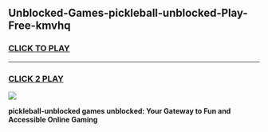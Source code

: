 
## Unblocked-Games-pickleball-unblocked-Play-Free-kmvhq
<h3>
<a href="https://premium76.site?title=pickleball-unblocked&ref=10A">CLICK TO PLAY</a></h3>
<hr>

<h3>
<a href="https://premium76.site?title=pickleball-unblocked&ref=10A">CLICK 2 PLAY</a>
  
</h3>

<a href="https://premium76.site?title=pickleball-unblocked&ref=10A"><img src="https://clearcache.store/games.png"></a>


**pickleball-unblocked games unblocked: Your Gateway to Fun and Accessible Online Gaming**
